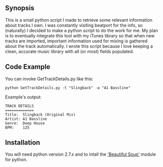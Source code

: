## Synopsis

This is a small python script I made to retrieve some relevant information about tracks I own. I was constantly visiting beatport for the info, so (naturally) I decided to make a python script to do the work for me. My plan is to eventually integrate this tool with my iTunes library so that when new tracks are imported, important information used for mixing is gathered about the track automatically. I wrote this script because I love keeping a clean, accurate music library with all (or most) fields populated.

## Code Example

You can invoke GetTrackDetails.py like this:

```
python GetTrackDetails.py -t "Slingback" -a "A1 Bassline"
```

Example's output:

```
TRACK DETAILS
=============
Title:	Slingback (Original Mix)
Artist:	A1 Bassline
Genre:	Deep House
BPM:	125
```

## Installation

You will need python version 2.7.x and to intall the ['Beautiful Soup'](http://www.crummy.com/software/BeautifulSoup/bs4/doc/) module for python.